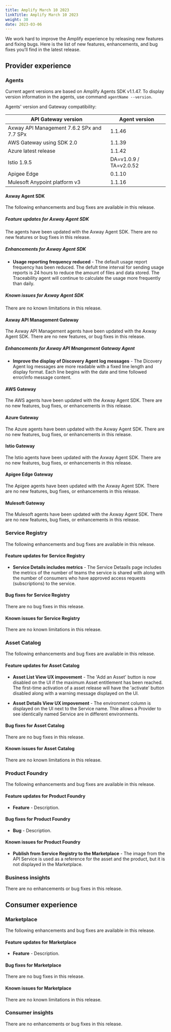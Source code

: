 ```yaml
---
title: Amplify March 10 2023
linkTitle: Amplify March 10 2023
weight: 30
date: 2023-03-06
---
```

We work hard to improve the Amplify experience by releasing new features and fixing bugs. Here is the list of new features, enhancements, and bug fixes you’ll find in the latest release.

## Provider experience

### Agents

Current agent versions are based on Amplify Agents SDK v1.1.47. To display version information in the agents, use command `agentName --version`.

Agents' version and Gateway compatibility:

| API Gateway version                        | Agent version          |
|--------------------------------------------|------------------------|
| Axway API Management 7.6.2 SPx and 7.7 SPx | 1.1.46                 |
| AWS Gateway using SDK 2.0                  | 1.1.39                 |
| Azure latest release                       | 1.1.42                 |
| Istio 1.9.5                                | DA=v1.0.9 / TA=v2.0.52 |
| Apigee Edge                                | 0.1.10                 |
| Mulesoft Anypoint platform v3              | 1.1.16                 |

#### Axway Agent SDK

The following enhancements and bug fixes are available in this release.

##### Feature updates for Axway Agent SDK

The agents have been updated with the Axway Agent SDK. There are no new features or bug fixes in this release.

##### Enhancements for Axway Agent SDK

* **Usage reporting frequency reduced** - The default usage report frequency has been reduced.  The defult time interval for sending usage reports is 24 hours to reduce the amount of files and data stored.  The Traceability agent will continue to calculate the usage more frequently than daily.

##### Known issues for Axway Agent SDK

There are no known limitations in this release.

#### Axway API Management Gateway

The Axway API Management agents have been updated with the Axway Agent SDK. There are no new features, or bug fixes in this release.

##### Enhancements for Axway API Mnangement Gateway Agent

* **Improve the display of Discovery Agent log messages** - The Dicovery Agent log messages are more readable with a fixed line length and display format.  Each line begins with the date and time followed error/info message content.

#### AWS Gateway

The AWS agents have been updated with the Axway Agent SDK. There are no new features, bug fixes, or enhancements in this release.

#### Azure Gateway

The Azure agents have been updated with the Axway Agent SDK. There are no new features, bug fixes, or enhancements in this release.

#### Istio Gateway

The Istio agents have been updated with the Axway Agent SDK. There are no new features, bug fixes, or enhancements in this release.

#### Apigee Edge Gateway

The Apigee agents have been updated with the Axway Agent SDK. There are no new features, bug fixes, or enhancements in this release.

#### Mulesoft Gateway

The Mulesoft agents have been updated with the Axway Agent SDK. There are no new features, bug fixes, or enhancements in this release.

### Service Registry

The following enhancements and bug fixes are available in this release.

#### Feature updates for Service Registry

* **Service Details includes metrics** - The Service Detaails page includes the metrics of the number of teams the service is shared with along with the number of consumers who have approved access requests (subscriptions) to the service.

#### Bug fixes for Service Registry

There are no bug fixes in this release.

#### Known issues for Service Registry

There are no known limitations in this release.

### Asset Catalog

The following enhancements and bug fixes are available in this release.

#### Feature updates for Asset Catalog

* **Asset List View UX impovement** - The 'Add an Asset' button is now disabled on the UI if the maximum Asset entitlement has been reached.   The first-time activation of a asset release will have the 'activate' button disabled along with a warning message displayed on the UI.  

* **Asset Details View UX impovement** - The environment column is displayed on the UI next to the Service name.  Thie allows a Provider to see identically named Service are in different environments.

#### Bug fixes for Asset Catalog

There are no bug fixes in this release.

#### Known issues for Asset Catalog

There are no known limitations in this release.

### Product Foundry

The following enhancements and bug fixes are available in this release.

#### Feature updates for Product Foundry

* **Feature** - Description.

#### Bug fixes for Product Foundry

* **Bug** - Description.

#### Known issues for Product Foundry

* **Publish from Service Registry to the Marketplace** - The image from the API Service is used as a reference for the asset and the product, but it is not displayed in the Marketplace.

### Business insights

There are no enhancements or bug fixes in this release.

## Consumer experience

### Marketplace

The following enhancements and bug fixes are available in this release.

#### Feature updates for Marketplace

* **Feature** - Description.

#### Bug fixes for Marketplace

There are no bug fixes in this release.

#### Known issues for Marketplace

There are no known limitations in this release.

### Consumer insights

There are no enhancements or bug fixes in this release.
